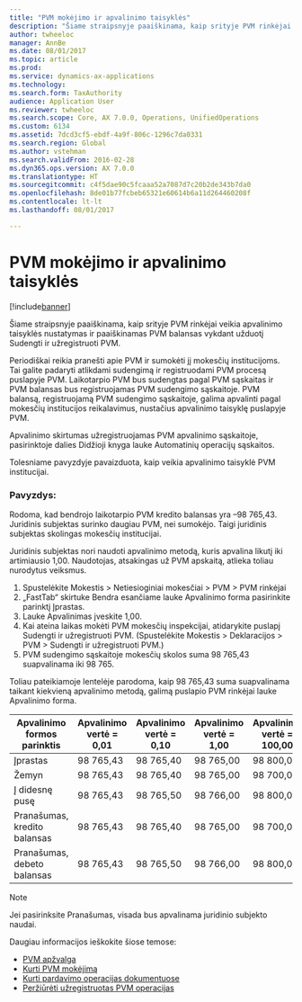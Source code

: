 ```yaml
---
title: "PVM mokėjimo ir apvalinimo taisyklės"
description: "Šiame straipsnyje paaiškinama, kaip srityje PVM rinkėjai veikia apvalinimo taisyklės nustatymas ir paaiškinamas PVM balansas vykdant užduotį Sudengti ir užregistruoti PVM."
author: twheeloc
manager: AnnBe
ms.date: 08/01/2017
ms.topic: article
ms.prod: 
ms.service: dynamics-ax-applications
ms.technology: 
ms.search.form: TaxAuthority
audience: Application User
ms.reviewer: twheeloc
ms.search.scope: Core, AX 7.0.0, Operations, UnifiedOperations
ms.custom: 6134
ms.assetid: 7dcd3cf5-ebdf-4a9f-806c-1296c7da0331
ms.search.region: Global
ms.author: vstehman
ms.search.validFrom: 2016-02-28
ms.dyn365.ops.version: AX 7.0.0
ms.translationtype: HT
ms.sourcegitcommit: c4f5dae90c5fcaaa52a7087d7c20b2de343b7da0
ms.openlocfilehash: 8de01b77fcbeb65321e60614b6a11d264460208f
ms.contentlocale: lt-lt
ms.lasthandoff: 08/01/2017

---
```


# <a name="sales-tax-payments-and-rounding-rules"></a>PVM mokėjimo ir apvalinimo taisyklės

[!include[banner](../includes/banner.md)]


Šiame straipsnyje paaiškinama, kaip srityje PVM rinkėjai veikia apvalinimo taisyklės nustatymas ir paaiškinamas PVM balansas vykdant užduotį Sudengti ir užregistruoti PVM.

Periodiškai reikia pranešti apie PVM ir sumokėti jį mokesčių institucijoms. Tai galite padaryti atlikdami sudengimą ir registruodami PVM procesą puslapyje PVM. Laikotarpio PVM bus sudengtas pagal PVM sąskaitas ir PVM balansas bus registruojamas PVM sudengimo sąskaitoje. PVM balansą, registruojamą PVM sudengimo sąskaitoje, galima apvalinti pagal mokesčių institucijos reikalavimus, nustačius apvalinimo taisyklę puslapyje PVM. 

Apvalinimo skirtumas užregistruojamas PVM apvalinimo sąskaitoje, pasirinktoje dalies Didžioji knyga lauke Automatinių operacijų sąskaitos.

Tolesniame pavyzdyje pavaizduota, kaip veikia apvalinimo taisyklė PVM institucijai.

### <a name="example"></a>Pavyzdys:

Rodoma, kad bendrojo laikotarpio PVM kredito balansas yra –98 765,43. Juridinis subjektas surinko daugiau PVM, nei sumokėjo. Taigi juridinis subjektas skolingas mokesčių institucijai. 

Juridinis subjektas nori naudoti apvalinimo metodą, kuris apvalina likutį iki artimiausio 1,00. Naudotojas, atsakingas už PVM apskaitą, atlieka toliau nurodytus veiksmus.

1.  Spustelėkite Mokestis &gt; Netiesioginiai mokesčiai &gt; PVM &gt; PVM rinkėjai
2.  „FastTab“ skirtuke Bendra esančiame lauke Apvalinimo forma pasirinkite parinktį Įprastas.
3.  Lauke Apvalinimas įveskite 1,00.
4.  Kai ateina laikas mokėti PVM mokesčių inspekcijai, atidarykite puslapį Sudengti ir užregistruoti PVM. (Spustelėkite Mokestis &gt; Deklaracijos &gt; PVM &gt; Sudengti ir užregistruoti PVM.)
5.  PVM sudengimo sąskaitoje mokesčių skolos suma 98 765,43 suapvalinama iki 98 765.

Toliau pateikiamoje lentelėje parodoma, kaip 98 765,43 suma suapvalinama taikant kiekvieną apvalinimo metodą, galimą puslapio PVM rinkėjai lauke Apvalinimo forma.

| Apvalinimo formos parinktis                | Apvalinimo vertė = 0,01 | Apvalinimo vertė = 0,10 | Apvalinimo vertė = 1,00 | Apvalinimo vertė = 100,00 |
|-------------------------------------|------------------------|------------------------|------------------------|--------------------------|
| Įprastas                              | 98 765,43              | 98 765,40              | 98 765,00              | 98 800,00                |
| Žemyn                            | 98 765,43              | 98 765,40              | 98 765,00              | 98 700,00                |
| Į didesnę pusę                         | 98 765,43              | 98 765,50              | 98 766,00              | 98 800,00                |
| Pranašumas, kredito balansas | 98 765,43              | 98 765,40              | 98 765,00              | 98 700,00                |
| Pranašumas, debeto balansas  | 98 765,43              | 98 765,50              | 98 766,00              | 98 800,00                |

> [!NOTE]                                                                                  
> Jei pasirinksite Pranašumas, visada bus apvalinama juridinio subjekto naudai. 

Daugiau informacijos ieškokite šiose temose:
- [PVM apžvalga](indirect-taxes-overview.md)
- [Kurti PVM mokėjimą](tasks/create-sales-tax-payment.md)
- [Kurti pardavimo operacijas dokumentuose](tasks/create-sales-tax-transactions-documents.md)
- [Peržiūrėti užregistruotas PVM operacijas](tasks/view-posted-sales-tax-transactions.md)



